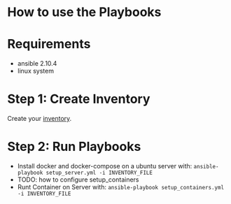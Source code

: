 # How to use the Playbooks

# Requirements

- ansible 2.10.4
- linux system

# Step 1: Create Inventory

Create your [inventory](https://docs.ansible.com/ansible/latest/user_guide/intro_inventory.html).

# Step 2: Run Playbooks

- Install docker and docker-compose on a ubuntu server with: `ansible-playbook setup_server.yml -i INVENTORY_FILE`
- TODO: how to configure setup_containers
- Runt Container on Server with: `ansible-playbook setup_containers.yml -i INVENTORY_FILE`
